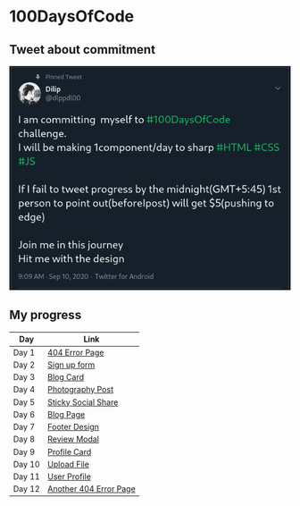 # 100DaysOfCode

## Tweet about commitment

[![Official Tweet about commitment toward #100DayOfCode](tweet.png)](https://twitter.com/dlppdl00/status/1303897091802935296)

## My progress

| Day    | Link           |
| ------ | -------------- |
| Day 1  | [404 Error Page](https://dlppdl.github.io/100dayschallange/Day1/)|
| Day 2  | [Sign up form](https://dlppdl.github.io/100dayschallange/Day2/) |
| Day 3  | [Blog Card](https://dlppdl.github.io/100dayschallange/Day3/)|
| Day 4  | [Photography Post](https://dlppdl.github.io/100dayschallange/Day4/)|
| Day 5  | [Sticky Social Share](https://dlppdl.github.io/100dayschallange/Day5/)|
| Day 6  | [Blog Page](https://dlppdl.github.io/100dayschallange/Day6/)|
| Day 7  | [Footer Design](https://dlppdl.github.io/100dayschallange/Day7)|
| Day 8  | [Review Modal](https://dlppdl.github.io/100dayschallange/Day8)|
| Day 9  | [Profile Card](https://dlppdl.github.io/100dayschallange/Day9)|
| Day 10  | [Upload File](https://dlppdl.github.io/100dayschallange/Day10)|
| Day 11  | [User Profile](https://dlppdl.github.io/100dayschallange/Day11)|
| Day 12  | [Another 404 Error Page](https://dlppdl.github.io/100dayschallange/Day12)|
